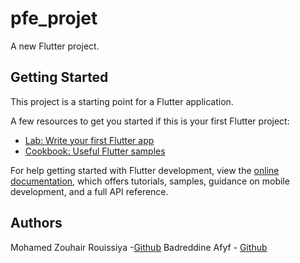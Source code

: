 # pfe_projet

A new Flutter project.

## Getting Started

This project is a starting point for a Flutter application.

A few resources to get you started if this is your first Flutter project:

- [Lab: Write your first Flutter app](https://docs.flutter.dev/get-started/codelab)
- [Cookbook: Useful Flutter samples](https://docs.flutter.dev/cookbook)

For help getting started with Flutter development, view the
[online documentation](https://docs.flutter.dev/), which offers tutorials,
samples, guidance on mobile development, and a full API reference.

## Authors

Mohamed Zouhair Rouissiya -[Github](https://github.com/DarkShadowG17)
Badreddine Afyf - [Github](https://github.com/badrafyf77)
